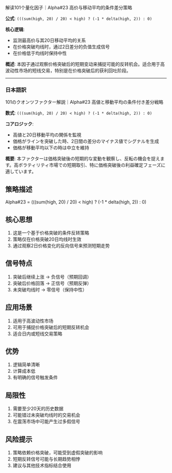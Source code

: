 解读101个量化因子｜Alpha#23 高价与移动平均的条件差分策略

**公式**: `(((sum(high, 20) / 20) < high) ? (-1 * delta(high, 2)) : 0)`

**核心逻辑**:
- 监测最高价与其20日移动平均的关系
- 在价格突破均线时，通过2日差分的负值生成信号
- 在价格低于均线时保持中性

**概述**:
本因子通过观察价格突破后的短期变动来捕捉可能的反转机会。适合用于高波动性市场的短线交易，特别是在价格突破后的获利回吐阶段。

---

### 日本語訳

101のクオンツファクター解説｜Alpha#23 高値と移動平均の条件付き差分戦略

**数式**: `(((sum(high, 20) / 20) < high) ? (-1 * delta(high, 2)) : 0)`

**コアロジック**:
- 高値と20日移動平均の関係を監視
- 価格がラインを突破した時、2日間の差分のマイナス値でシグナルを生成
- 価格が移動平均以下の時は中立を維持

**概要**:
本ファクターは価格突破後の短期的な変動を観察し、反転の機会を捉えます。高ボラティリティ市場での短期取引、特に価格突破後の利益確定フェーズに適しています。

## 策略描述

Alpha#23 = (((sum(high, 20) / 20) < high) ? (-1 * delta(high, 2)) : 0)

## 核心思想

1. 这是一个基于价格突破的条件反转策略
2. 策略仅在价格突破20日均线时生效
3. 通过观察2日价格变化的反向信号来预测短期走势

## 信号特点

1. 突破后继续上涨 → 负信号（预期回调）
2. 突破后价格回落 → 正信号（预期反弹）
3. 未突破均线时 → 零信号（保持中性）

## 应用场景

1. 适用于高波动性市场
2. 可用于捕捉价格突破后的短期反转机会
3. 适合日内或短线交易策略

## 优势

1. 逻辑简单清晰
2. 计算成本低
3. 有明确的信号触发条件

## 局限性

1. 需要至少20天的历史数据
2. 可能错过未突破均线时的交易机会
3. 在震荡市场中可能产生过多假信号

## 风险提示

1. 策略依赖价格突破，可能受到虚假突破的影响
2. 短期反转信号可能与长期趋势相悖
3. 建议与其他技术指标结合使用
